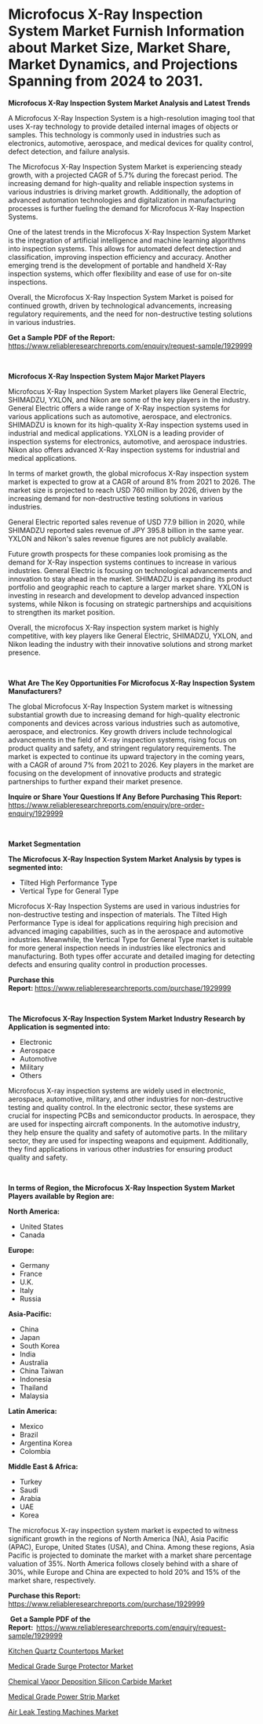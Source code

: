 <p><h1>Microfocus X-Ray Inspection System Market Furnish Information about Market Size, Market Share, Market Dynamics, and Projections Spanning from 2024 to 2031.</h1></p><p><strong>Microfocus X-Ray Inspection System Market Analysis and Latest Trends</strong></p>
<p><p>A Microfocus X-Ray Inspection System is a high-resolution imaging tool that uses X-ray technology to provide detailed internal images of objects or samples. This technology is commonly used in industries such as electronics, automotive, aerospace, and medical devices for quality control, defect detection, and failure analysis.</p><p>The Microfocus X-Ray Inspection System Market is experiencing steady growth, with a projected CAGR of 5.7% during the forecast period. The increasing demand for high-quality and reliable inspection systems in various industries is driving market growth. Additionally, the adoption of advanced automation technologies and digitalization in manufacturing processes is further fueling the demand for Microfocus X-Ray Inspection Systems.</p><p>One of the latest trends in the Microfocus X-Ray Inspection System Market is the integration of artificial intelligence and machine learning algorithms into inspection systems. This allows for automated defect detection and classification, improving inspection efficiency and accuracy. Another emerging trend is the development of portable and handheld X-Ray inspection systems, which offer flexibility and ease of use for on-site inspections.</p><p>Overall, the Microfocus X-Ray Inspection System Market is poised for continued growth, driven by technological advancements, increasing regulatory requirements, and the need for non-destructive testing solutions in various industries.</p></p>
<p><strong>Get a Sample PDF of the Report:&nbsp;</strong> <a href="https://www.reliableresearchreports.com/enquiry/request-sample/1929999">https://www.reliableresearchreports.com/enquiry/request-sample/1929999</a></p>
<p>&nbsp;</p>
<p><strong>Microfocus X-Ray Inspection System Major Market Players</strong></p>
<p><p>Microfocus X-Ray Inspection System Market players like General Electric, SHIMADZU, YXLON, and Nikon are some of the key players in the industry. General Electric offers a wide range of X-Ray inspection systems for various applications such as automotive, aerospace, and electronics. SHIMADZU is known for its high-quality X-Ray inspection systems used in industrial and medical applications. YXLON is a leading provider of inspection systems for electronics, automotive, and aerospace industries. Nikon also offers advanced X-Ray inspection systems for industrial and medical applications.</p><p>In terms of market growth, the global microfocus X-Ray inspection system market is expected to grow at a CAGR of around 8% from 2021 to 2026. The market size is projected to reach USD 760 million by 2026, driven by the increasing demand for non-destructive testing solutions in various industries.</p><p>General Electric reported sales revenue of USD 77.9 billion in 2020, while SHIMADZU reported sales revenue of JPY 395.8 billion in the same year. YXLON and Nikon's sales revenue figures are not publicly available.</p><p>Future growth prospects for these companies look promising as the demand for X-Ray inspection systems continues to increase in various industries. General Electric is focusing on technological advancements and innovation to stay ahead in the market. SHIMADZU is expanding its product portfolio and geographic reach to capture a larger market share. YXLON is investing in research and development to develop advanced inspection systems, while Nikon is focusing on strategic partnerships and acquisitions to strengthen its market position.</p><p>Overall, the microfocus X-Ray inspection system market is highly competitive, with key players like General Electric, SHIMADZU, YXLON, and Nikon leading the industry with their innovative solutions and strong market presence.</p></p>
<p>&nbsp;</p>
<p><strong>What Are The Key Opportunities For Microfocus X-Ray Inspection System Manufacturers?</strong></p>
<p><p>The global Microfocus X-Ray Inspection System market is witnessing substantial growth due to increasing demand for high-quality electronic components and devices across various industries such as automotive, aerospace, and electronics. Key growth drivers include technological advancements in the field of X-ray inspection systems, rising focus on product quality and safety, and stringent regulatory requirements. The market is expected to continue its upward trajectory in the coming years, with a CAGR of around 7% from 2021 to 2026. Key players in the market are focusing on the development of innovative products and strategic partnerships to further expand their market presence.</p></p>
<p><strong>Inquire or Share Your Questions If Any Before Purchasing This Report:</strong> <a href="https://www.reliableresearchreports.com/enquiry/pre-order-enquiry/1929999">https://www.reliableresearchreports.com/enquiry/pre-order-enquiry/1929999</a></p>
<p>&nbsp;</p>
<p><strong>Market Segmentation</strong></p>
<p><strong>The Microfocus X-Ray Inspection System Market Analysis by types is segmented into:</strong></p>
<p><ul><li>Tilted High Performance Type</li><li>Vertical Type for General Type</li></ul></p>
<p><p>Microfocus X-Ray Inspection Systems are used in various industries for non-destructive testing and inspection of materials. The Tilted High Performance Type is ideal for applications requiring high precision and advanced imaging capabilities, such as in the aerospace and automotive industries. Meanwhile, the Vertical Type for General Type market is suitable for more general inspection needs in industries like electronics and manufacturing. Both types offer accurate and detailed imaging for detecting defects and ensuring quality control in production processes.</p></p>
<p><strong>Purchase this Report:&nbsp;</strong><a href="https://www.reliableresearchreports.com/purchase/1929999">https://www.reliableresearchreports.com/purchase/1929999</a></p>
<p>&nbsp;</p>
<p><strong>The Microfocus X-Ray Inspection System Market Industry Research by Application is segmented into:</strong></p>
<p><ul><li>Electronic</li><li>Aerospace</li><li>Automotive</li><li>Military</li><li>Others</li></ul></p>
<p><p>Microfocus X-ray inspection systems are widely used in electronic, aerospace, automotive, military, and other industries for non-destructive testing and quality control. In the electronic sector, these systems are crucial for inspecting PCBs and semiconductor products. In aerospace, they are used for inspecting aircraft components. In the automotive industry, they help ensure the quality and safety of automotive parts. In the military sector, they are used for inspecting weapons and equipment. Additionally, they find applications in various other industries for ensuring product quality and safety.</p></p>
<p>&nbsp;</p>
<p><strong>In terms of Region, the Microfocus X-Ray Inspection System Market Players available by Region are:</strong></p>
<p>
    <p> <strong> North America: </strong>
        <ul>
            <li>United States</li>
            <li>Canada</li>
        </ul>
        </p> 
    <p> <strong> Europe: </strong>
        <ul>
            <li>Germany</li>
            <li>France</li>
            <li>U.K.</li>
            <li>Italy</li>
            <li>Russia</li>
        </ul>
        </p> 
    <p> <strong> Asia-Pacific: </strong>
        <ul>
            <li>China</li>
            <li>Japan</li>
            <li>South Korea</li>
            <li>India</li>
            <li>Australia</li>
            <li>China Taiwan</li>
            <li>Indonesia</li>
            <li>Thailand</li>
            <li>Malaysia</li>
        </ul>
        </p> 
    <p> <strong> Latin America: </strong>
        <ul>
            <li>Mexico</li>
            <li>Brazil</li>
            <li>Argentina Korea</li>
            <li>Colombia</li>
        </ul>
        </p> 
    <p> <strong> Middle East & Africa: </strong>
        <ul>
            <li>Turkey</li>
            <li>Saudi</li>
            <li>Arabia</li>
            <li>UAE</li>
            <li>Korea</li>
        </ul>
    </p>
    </p>
<p><p>The microfocus X-ray inspection system market is expected to witness significant growth in the regions of North America (NA), Asia Pacific (APAC), Europe, United States (USA), and China. Among these regions, Asia Pacific is projected to dominate the market with a market share percentage valuation of 35%. North America follows closely behind with a share of 30%, while Europe and China are expected to hold 20% and 15% of the market share, respectively.</p></p>
<p><strong>Purchase this Report: </strong><a href="https://www.reliableresearchreports.com/purchase/1929999">https://www.reliableresearchreports.com/purchase/1929999</a></p>
<p>&nbsp;<strong>Get a Sample PDF of the Report:&nbsp;&nbsp;</strong><a href="https://www.reliableresearchreports.com/enquiry/request-sample/1929999">https://www.reliableresearchreports.com/enquiry/request-sample/1929999</a></p>
<p><strong></strong></p>
<p><p><a href="https://view.publitas.com/reportprime-1/kitchen-quartz-countertops-market-research-report-forecasted-for-period-from-2024-2031-by-market-type-market-application-and-region/">Kitchen Quartz Countertops Market</a></p><p><a href="https://cat-emmental-94b.notion.site/Medical-Grade-Surge-Protector-Market-Size-and-Examines-its-Market-Scope-with-a-Primary-Focus-on-Gr-279e4ec53289497eac64f64aae81fd7a">Medical Grade Surge Protector Market</a></p><p><a href="https://view.publitas.com/reportprime-1/global-chemical-vapor-deposition-silicon-carbide-market-by-types-applications-and-major-players-with-regional-growth-rate-analysis-and-development-situation-from-2024-to-2031/">Chemical Vapor Deposition Silicon Carbide Market</a></p><p><a href="https://silk-columnist-571.notion.site/Medical-Grade-Power-Strip-Market-Size-Growing-and-Forecasted-for-period-from-2024-2031-and-provide-ff42b38e37c5461c9df94eb8abf46c62">Medical Grade Power Strip Market</a></p><p><a href="https://cat-emmental-94b.notion.site/Air-Leak-Testing-Machines-Market-Size-Share-Trends-Analysis-Report-By-Material-By-Type-By-End-u-cd0885d94d7140719ff88f41e39dd8d3">Air Leak Testing Machines Market</a></p></p>